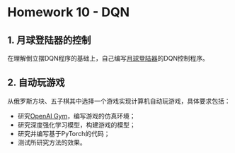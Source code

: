# Homework 10 - DQN


## 1. 月球登陆器的控制

在理解倒立摆DQN程序的基础上，自己编写[月球登陆器](https://gym.openai.com/envs/LunarLander-v2)的DQN控制程序。



## 2. 自动玩游戏

从俄罗斯方块、五子棋其中选择一个游戏实现计算机自动玩游戏，具体要求包括：
* 研究[OpenAI Gym](https://gym.openai.com/)，编写游戏的仿真环境；
* 研究深度强化学习模型，构建游戏的模型；
* 研究并编写基于PyTorch的代码；
* 测试所研究方法的效果。
